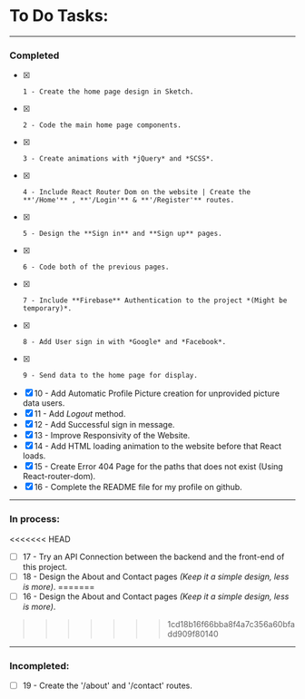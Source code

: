 # To Do Tasks:
  
---
 
### Completed
- [x]     1 - Create the home page design in Sketch.  
- [x]     2 - Code the main home page components.  
- [x]     3 - Create animations with *jQuery* and *SCSS*.  
- [x]     4 - Include React Router Dom on the website | Create the **'/Home'** , **'/Login'** & **'/Register'** routes.  
- [x]     5 - Design the **Sign in** and **Sign up** pages.  
- [x]     6 - Code both of the previous pages.  
- [x]     7 - Include **Firebase** Authentication to the project *(Might be temporary)*.  
- [x]     8 - Add User sign in with *Google* and *Facebook*.  
- [x]     9 - Send data to the home page for display.  
- [x]    10 - Add Automatic Profile Picture creation for unprovided picture data users.  
- [x]    11 - Add *Logout* method.  
- [x]    12 - Add Successful sign in message.  
- [x]    13 - Improve Responsivity of the Website.  
- [x]    14 - Add HTML loading animation to the website before that React loads.  
- [x]    15 - Create Error 404 Page for the paths that does not exist (Using React-router-dom).  
- [x]    16 - Complete the README file for my profile on github.
  
---
  
### In process:
<<<<<<< HEAD
- [ ]    17 - Try an API Connection between the backend and the front-end of this project.
- [ ]    18 - Design the About and Contact pages *(Keep it a simple design, less is more)*. 
=======
- [ ]    16 - Design the About and Contact pages *(Keep it a simple design, less is more)*. 
>>>>>>> 1cd18b16f66bba8f4a7c356a60bfadd909f80140
  
---
  
### Incompleted:
- [ ]    19 - Create the '/about' and '/contact' routes. 
